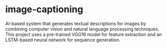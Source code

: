 # image-captioning
 AI-based system that generates textual descriptions for images by combining computer vision and natural language processing techniques. This project uses a pre-trained VGG16 model for feature extraction and an LSTM-based neural network for sequence generation.

